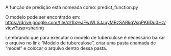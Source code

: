 A função de predição está nomeada como: predict_function.py

O modelo pode ser encontrado em: https://drive.google.com/file/d/1bzeJFwWLSJJuyMBzSARkqVsqPK6Du0Hz/view?usp=sharing

Lembrando que para executar o modelo de tuberculose é necessário baixar o arquivo no link “Modelo de tuberculose”, criar uma pasta chamada de “model” e colocar o arquivo dentro dessa pasta.